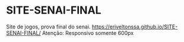 # SITE-SENAI-FINAL
Site de jogos, prova final do senai.
https://eriveltonssa.github.io/SITE-SENAI-FINAL/
Atenção: Responsivo somente 600px

